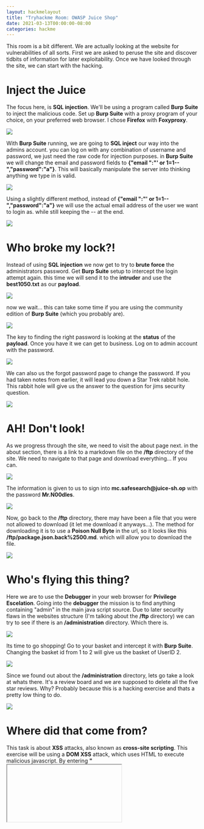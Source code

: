 ```yaml
---
layout: hackmelayout
title: "Tryhackme Room: OWASP Juice Shop"
date: 2021-03-13T00:00:00-08:00 
categories: hackme
---
```


This room is a bit different. We are actually looking at the website for vulnerabilities of all sorts. First we are asked to peruse the site and discover tidbits of information for later exploitability. Once we have looked through the site, we can start with the hacking. 

<h1>Inject the Juice</h1>

The focus here, is __SQL injection__. We'll be using a program called __Burp Suite__ to inject the malicious code. Set up __Burp Suite__ with a proxy program of your choice, on your preferred web browser. I chose __Firefox__ with __Foxyproxy__.

![](https://clamshatter.github.io/assets/juicy21.png)

With __Burp Suite__ running, we are going to __SQL inject__ our way into the admins account. you can log on with any combination of username and password, we just need the raw code for injection purposes. in __Burp Suite__ we will change the email and password fields to __{"email ":"' or 1=1--","password":"a"}__. This will basically manipulate the server into thinking anything we type in is valid. 

![](https://clamshatter.github.io/assets/juicy15.png)

Using a slightly different method, instead of __{"email ":"' or 1=1--","password":"a"}__ we will use the actual email address of the user we want to login as. while still keeping the -- at the end. 

![](https://clamshatter.github.io/assets/juicy1.png)

<h1>Who broke my lock?!</h1>

Instead of using __SQL injection__ we now get to try to __brute force__ the administrators password. Get __Burp Suite__ setup to intercept the login attempt again. this time we will send it to the __intruder__ and use the __best1050.txt__ as our __payload__.

![](https://clamshatter.github.io/assets/juicy18.png)

now we wait... this can take some time if you are using the community edition of __Burp Suite__ (which you probably are).

![](https://clamshatter.github.io/assets/juicy19.png)

The key to finding the right password  is looking at the __status__ of the __payload__. Once you have it we can get to business. Log on to admin account with the password.

![](https://clamshatter.github.io/assets/juicy20.png)

We can also us the forgot password page to change the password. If you had taken notes from earlier, it will lead you down a Star Trek rabbit hole. This rabbit hole will give us the answer to the question for jims security question. 

![](https://clamshatter.github.io/assets/juicy2.png)

<h1>AH! Don't look!</h1>

As we progress through the site, we need to visit the about page next. in the about section, there is a link to a markdown file on the __/ftp__ directory of the site. We need to navigate to that page and download everything... If you can.

![](https://clamshatter.github.io/assets/juicy4.png)

The information is given to us to sign into __mc.safesearch@juice-sh.op__ with the password __Mr.N00dles__.

![](https://clamshatter.github.io/assets/juicy5.png)

Now, go back to the __/ftp__ directory, there may have been a file that you were not allowed to download (it let me download it anyways...). The method for downloading it is to use a __Poison Null Byte__ in the url, so it looks like this __<IP>/ftp/package.json.back%2500.md__. which will allow you to download the file.

![](https://clamshatter.github.io/assets/juicy6.png)

<h1>Who's flying this thing?</h1>

Here we are to use the __Debugger__ in your web browser for __Privilege Escelation__. Going into the __debugger__ the mission is to find anything containing "admin" in the main java script source. Due to later security flaws in the websites structure (I'm talking about the __/ftp__ directory) we can try to see if there is an __/administration__ directory. Which there is. 

![](https://clamshatter.github.io/assets/juicy7.png)

Its time to go shopping! Go to your basket and intercept it with __Burp Suite__. Changing the basket id from 1 to 2 will give us the basket of UserID 2.

![](https://clamshatter.github.io/assets/juicy8.png)

Since we found out about the __/administration__ directory, lets go take a look at whats there. It's a review board and we are supposed to delete all the five star reviews. Why? Probably because this is a hacking exercise and thats a pretty low thing to do.

![](https://clamshatter.github.io/assets/juicy9.png)

<h1>Where did that come from?</h1>

This task is about __XSS__ attacks, also known as __cross-site scripting__. This exercise will be using a __DOM XSS__ attack, which uses HTML to execute malicious javascript. By entering __"<iframe src="javascript:aler{'xss')">"__ into the search bar, we will be greeted with a popup alert, with "xss" in it.

![](https://clamshatter.github.io/assets/juicy10.png)

Next, we will execute a __persistent xss attack__. Setting up __Burp Suite__ to intercept the process. check the __last login IP__ and then logout. going to __Burp Suite__ we need to __add True_CLient-IP__ right after __cookies__ in the intercept with __/rest/saveLoginIP__ as its __GET__ and give it the same iframe parameters as the last time. This will make the __last login IP__ display xss instead.

![](https://clamshatter.github.io/assets/juicy11.png)
![](https://clamshatter.github.io/assets/juicy12.png)

Our next objective is to perform a __reflected xss__ attack. Go back and log into the admins account and navigate to the order history. In the track results page of an item in deliver, we will replace he ID of the tracking results in the websites address with another iframe to make another xss popup. 


![](https://clamshatter.github.io/assets/juicy13.png)

We are done... or are we??? go to the score board page and see all the extra little things that can be accomplished.

![](https://clamshatter.github.io/assets/juicy14.png)
